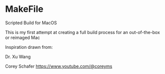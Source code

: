 # MakeFile

Scripted Build for MacOS

This is my first attempt at creating a full build process for an out-of-the-box or reimaged Mac

Inspiration drawn from:

Dr. Xu Wang

Corey Schafer https://www.youtube.com/@coreyms

